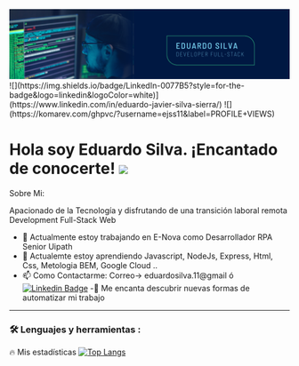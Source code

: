 <div id="header" align="center">
  <img decoding="async" src="https://github.com/ejss11/ejss11/blob/main/Banner%20GitHub%20Eduardo.png" width="800"/>
</div>
![](https://img.shields.io/badge/LinkedIn-0077B5?style=for-the-badge&logo=linkedin&logoColor=white)](https://www.linkedin.com/in/eduardo-javier-silva-sierra/)
![](https://komarev.com/ghpvc/?username=ejss11&label=PROFILE+VIEWS)
 
<h1>
  Hola soy Eduardo Silva. ¡Encantado de conocerte!
  <img decoding="async" src="https://media.giphy.com/media/hvRJCLFzcasrR4ia7z/giphy.gif" width="30px"/>
</h1>

Sobre Mi:

  Apacionado de la Tecnología y disfrutando de una transición laboral remota Development Full-Stack Web 

- 🔭 Actualmente estoy trabajando en E-Nova como Desarrollador RPA Senior Uipath 
- 🌱 Actualemte estoy aprendiendo Javascript, NodeJs, Express, Html, Css, Metologia BEM, Google Cloud ..
- 📫 Como Contactarme: Correo-> eduardosilva.11@gmail ó [![Linkedin Badge](https://img.shields.io/badge/-Noelia-blue?style=flat&logo=Linkedin&logoColor=white)](https://www.linkedin.com/in/eduardo-javier-silva-sierra/)
-:heartbeat: Me encanta descubrir nuevas formas de automatizar mi trabajo

---

### :hammer_and_wrench: Lenguajes y herramientas :



🔥 Mis estadísticas
[![Top Langs](https://github-readme-stats.vercel.app/api/top-langs/?username=ejss11&layout=compact&theme=vision-friendly-dark)](https://github.com/anuraghazra/github-readme-stats)
